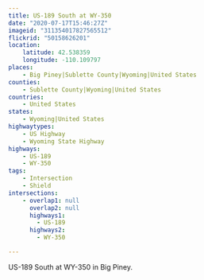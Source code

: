 ```yaml
---
title: US-189 South at WY-350
date: "2020-07-17T15:46:27Z"
imageid: "311354017827565512"
flickrid: "50158626201"
location:
    latitude: 42.538359
    longitude: -110.109797
places:
    - Big Piney|Sublette County|Wyoming|United States
counties:
    - Sublette County|Wyoming|United States
countries:
    - United States
states:
    - Wyoming|United States
highwaytypes:
    - US Highway
    - Wyoming State Highway
highways:
    - US-189
    - WY-350
tags:
    - Intersection
    - Shield
intersections:
    - overlap1: null
      overlap2: null
      highways1:
        - US-189
      highways2:
        - WY-350

---
```

US-189 South at WY-350 in Big Piney.